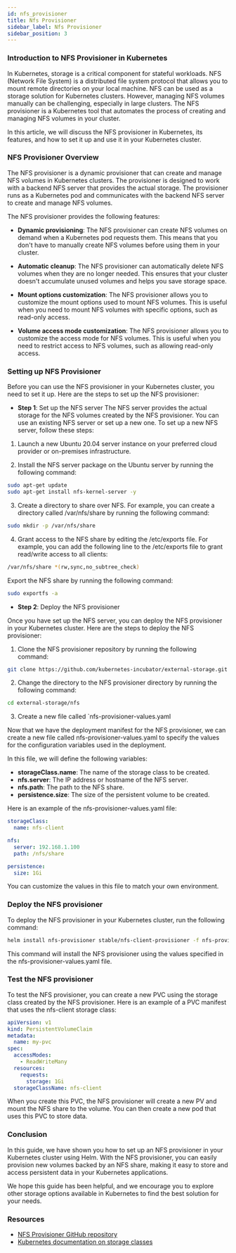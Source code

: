 ```yaml
---
id: nfs_provisioner
title: Nfs Provisioner
sidebar_label: Nfs Provisioner
sidebar_position: 3
---
```


### Introduction to NFS Provisioner in Kubernetes

In Kubernetes, storage is a critical component for stateful workloads. NFS (Network File System) is a distributed file system protocol that allows you to mount remote directories on your local machine. NFS can be used as a storage solution for Kubernetes clusters. However, managing NFS volumes manually can be challenging, especially in large clusters. The NFS provisioner is a Kubernetes tool that automates the process of creating and managing NFS volumes in your cluster.

In this article, we will discuss the NFS provisioner in Kubernetes, its features, and how to set it up and use it in your Kubernetes cluster.

### NFS Provisioner Overview

The NFS provisioner is a dynamic provisioner that can create and manage NFS volumes in Kubernetes clusters. The provisioner is designed to work with a backend NFS server that provides the actual storage. The provisioner runs as a Kubernetes pod and communicates with the backend NFS server to create and manage NFS volumes.

The NFS provisioner provides the following features:

- **Dynamic provisioning**: The NFS provisioner can create NFS volumes on demand when a Kubernetes pod requests them. This means that you don't have to manually create NFS volumes before using them in your cluster.

- **Automatic cleanup**: The NFS provisioner can automatically delete NFS volumes when they are no longer needed. This ensures that your cluster doesn't accumulate unused volumes and helps you save storage space.

- **Mount options customization**: The NFS provisioner allows you to customize the mount options used to mount NFS volumes. This is useful when you need to mount NFS volumes with specific options, such as read-only access.

- **Volume access mode customization**: The NFS provisioner allows you to customize the access mode for NFS volumes. This is useful when you need to restrict access to NFS volumes, such as allowing read-only access.

### Setting up NFS Provisioner
Before you can use the NFS provisioner in your Kubernetes cluster, you need to set it up. Here are the steps to set up the NFS provisioner:

- **Step 1**: Set up the NFS server
The NFS server provides the actual storage for the NFS volumes created by the NFS provisioner. You can use an existing NFS server or set up a new one. To set up a new NFS server, follow these steps:

1. Launch a new Ubuntu 20.04 server instance on your preferred cloud provider or on-premises infrastructure.

2. Install the NFS server package on the Ubuntu server by running the following command:

```bash
sudo apt-get update
sudo apt-get install nfs-kernel-server -y
```

3. Create a directory to share over NFS. For example, you can create a directory called /var/nfs/share by running the following command:

```bash
sudo mkdir -p /var/nfs/share
```

4. Grant access to the NFS share by editing the /etc/exports file. For example, you can add the following line to the /etc/exports file to grant read/write access to all clients:
```bash
/var/nfs/share *(rw,sync,no_subtree_check)
```

Export the NFS share by running the following command:

```bash
sudo exportfs -a
```

- **Step 2**: Deploy the NFS provisioner

Once you have set up the NFS server, you can deploy the NFS provisioner in your Kubernetes cluster. Here are the steps to deploy the NFS provisioner:

1. Clone the NFS provisioner repository by running the following command:

```bash
git clone https://github.com/kubernetes-incubator/external-storage.git
```

2. Change the directory to the NFS provisioner directory by running the following command:

```bash
cd external-storage/nfs
```

3. Create a new file called `nfs-provisioner-values.yaml

Now that we have the deployment manifest for the NFS provisioner, we can create a new file called nfs-provisioner-values.yaml to specify the values for the configuration variables used in the deployment.

In this file, we will define the following variables:

- **storageClass.name**: The name of the storage class to be created.
- **nfs.server**: The IP address or hostname of the NFS server.
- **nfs.path**: The path to the NFS share.
- **persistence.size**: The size of the persistent volume to be created.

Here is an example of the nfs-provisioner-values.yaml file:

```yaml
storageClass:
  name: nfs-client

nfs:
  server: 192.168.1.100
  path: /nfs/share

persistence:
  size: 1Gi
```

You can customize the values in this file to match your own environment.

### Deploy the NFS provisioner

To deploy the NFS provisioner in your Kubernetes cluster, run the following command:

```bash
helm install nfs-provisioner stable/nfs-client-provisioner -f nfs-provisioner-values.yaml
```

This command will install the NFS provisioner using the values specified in the nfs-provisioner-values.yaml file.

### Test the NFS provisioner

To test the NFS provisioner, you can create a new PVC using the storage class created by the NFS provisioner. Here is an example of a PVC manifest that uses the nfs-client storage class:

```yaml
apiVersion: v1
kind: PersistentVolumeClaim
metadata:
  name: my-pvc
spec:
  accessModes:
    - ReadWriteMany
  resources:
    requests:
      storage: 1Gi
  storageClassName: nfs-client
```

When you create this PVC, the NFS provisioner will create a new PV and mount the NFS share to the volume. You can then create a new pod that uses this PVC to store data.

### Conclusion

In this guide, we have shown you how to set up an NFS provisioner in your Kubernetes cluster using Helm. With the NFS provisioner, you can easily provision new volumes backed by an NFS share, making it easy to store and access persistent data in your Kubernetes applications.

We hope this guide has been helpful, and we encourage you to explore other storage options available in Kubernetes to find the best solution for your needs.

### Resources

- [NFS Provisioner GitHub repository](https://github.com/helm/charts/tree/master/stable/nfs-client-provisioner)
- [Kubernetes documentation on storage classes](https://kubernetes.io/docs/concepts/storage/storage-classes/)


